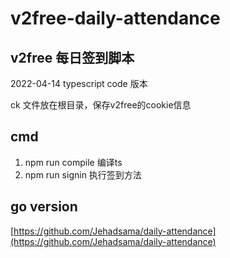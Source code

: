 # v2free-daily-attendance

## v2free 每日签到脚本

2022-04-14 typescript code 版本

ck 文件放在根目录，保存v2free的cookie信息

## cmd

1. npm run compile 编译ts
2. npm run signin 执行签到方法

## go version

[https://github.com/Jehadsama/daily-attendance](https://github.com/Jehadsama/daily-attendance)
